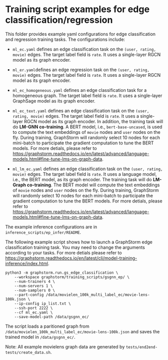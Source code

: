 # Training script examples for edge classification/regression
This folder provides example yaml configurations for edge classification and regression training tasks.
The configurations include:

  * ``ml_ec.yaml`` defines an edge classification task on the ``(user, rating, movie)`` edges. The target label field is ``rate``. It uses a single-layer RGCN model as its graph encoder.

  * ``ml_er.yaml``defines an edge regression task on the ``(user, rating, movie)`` edges. The target label field is ``rate``. It uses a single-layer RGCN model as its graph encoder.

  * ``ml_ec_homogeneous.yaml`` defines an edge classification task for a homogeneous graph. The target label field is ``rate``. It uses a single-layer GraphSage model as its graph encoder.

  * ``ml_ec_text.yaml`` defines an edge classification task on the ``(user, rating, movie)`` edges. The target label field is ``rate``. It uses a single-layer RGCN model as its graph encoder. In addition, the training task will do **LM-GNN co-training**. A BERT model, i.e., ``bert-base-uncased``, is used to compute the text embeddings of ``movie`` nodes and ``user`` nodes on the fly. During training, GraphStorm will randomly select 10 nodes for each mini-batch to participate the gradient computation to tune the BERT models. For more detials, please refer to https://graphstorm.readthedocs.io/en/latest/advanced/language-models.html#fine-tune-lms-on-graph-data.

  * ``ml_lm_ec.yaml`` defines an edge classification task on the ``(user, rating, movie)`` edges. The target label field is ``rate``. It uses a language model, i.e., the BERT model, as its graph encoder. The training task will do **LM-Graph co-training**. The BERT model will compute the text embeddings of ``movie`` nodes and ``user`` nodes on the fly. During training, GraphStorm will randomly select 10 nodes for each mini-batch to participate the gradient computation to tune the BERT models. For more detials, please refer to https://graphstorm.readthedocs.io/en/latest/advanced/language-models.html#fine-tune-lms-on-graph-data.


The example inference configurations are in ``inference_scripts/ep_infer/README``.

The following example script shows how to launch a GraphStorm edge classification training task.
You may need to change the arguments according to your tasks.
For more detials please refer to https://graphstorm.readthedocs.io/en/latest/cli/model-training-inference/index.html.

```
python3 -m graphstorm.run.gs_edge_classification \
    --workspace graphstorm/training_scripts/gsgnn_ep/ \
    --num-trainers 4 \
    --num-servers 1 \
    --num-samplers 0 \
    --part-config /data/movielen_100k_multi_label_ec/movie-lens-100k.json \
    --ip-config ip_list.txt \
    --ssh-port 2222 \
    --cf ml_ec.yaml \
    --save-model-path /data/gsgnn_ec/
```

The script loads a paritioned graph from ``/data/movielen_100k_multi_label_ec/movie-lens-100k.json`` and saves the trained model in ``/data/gsgnn_ec/``.

Note: All example movielens graph data are generated by ``tests/end2end-tests/create_data.sh``.
